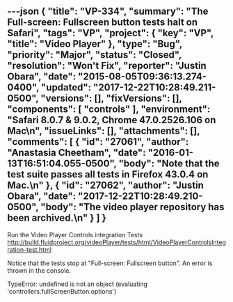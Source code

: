 ---json
{
  "title": "VP-334",
  "summary": "The Full-screen: Fullscreen button tests halt on Safari",
  "tags": "VP",
  "project": {
    "key": "VP",
    "title": "Video Player"
  },
  "type": "Bug",
  "priority": "Major",
  "status": "Closed",
  "resolution": "Won't Fix",
  "reporter": "Justin Obara",
  "date": "2015-08-05T09:36:13.274-0400",
  "updated": "2017-12-22T10:28:49.211-0500",
  "versions": [],
  "fixVersions": [],
  "components": [
    "controls"
  ],
  "environment": "Safari 8.0.7 & 9.0.2, Chrome 47.0.2526.106 on Mac\n",
  "issueLinks": [],
  "attachments": [],
  "comments": [
    {
      "id": "27061",
      "author": "Anastasia Cheetham",
      "date": "2016-01-13T16:51:04.055-0500",
      "body": "Note that the test suite passes all tests in Firefox 43.0.4 on Mac.\n"
    },
    {
      "id": "27062",
      "author": "Justin Obara",
      "date": "2017-12-22T10:28:49.210-0500",
      "body": "The video player repository has been archived.\n"
    }
  ]
}
---
Run the Video Player Controls integration Tests\
<http://build.fluidproject.org/videoPlayer/tests/html/VideoPlayerControlsIntegration-test.html>

Notice that the tests stop at "Full-screen: Fullscreen button". An error is thrown in the console.

TypeError: undefined is not an object (evaluating 'controllers.fullScreenButton.options')

        